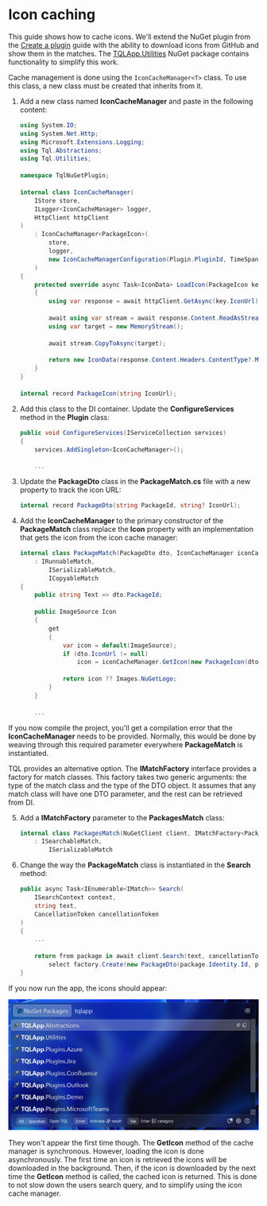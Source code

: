 # Icon caching

This guide shows how to cache icons. We'll extend the NuGet plugin from the
[Create a plugin](Create-a-plugin.md) guide with the ability to download icons
from GitHub and show them in the matches. The
[TQLApp.Utilities](https://www.nuget.org/packages/TQLApp.Utilities) NuGet
package contains functionality to simplify this work.

Cache management is done using the `IconCacheManager<T>` class. To use this
class, a new class must be created that inherits from it.

1. Add a new class named **IconCacheManager** and paste in the following
   content:

   ```cs
   using System.IO;
   using System.Net.Http;
   using Microsoft.Extensions.Logging;
   using Tql.Abstractions;
   using Tql.Utilities;

   namespace TqlNuGetPlugin;

   internal class IconCacheManager(
       IStore store,
       ILogger<IconCacheManager> logger,
       HttpClient httpClient
   )
       : IconCacheManager<PackageIcon>(
           store,
           logger,
           new IconCacheManagerConfiguration(Plugin.PluginId, TimeSpan.FromDays(1))
       )
   {
       protected override async Task<IconData> LoadIcon(PackageIcon key)
       {
           using var response = await httpClient.GetAsync(key.IconUrl);

           await using var stream = await response.Content.ReadAsStreamAsync();
           using var target = new MemoryStream();

           await stream.CopyToAsync(target);

           return new IconData(response.Content.Headers.ContentType?.MediaType, target.ToArray());
       }
   }

   internal record PackageIcon(string IconUrl);
   ```

2. Add this class to the DI container. Update the **ConfigureServices** method
   in the **Plugin** class:

   ```cs
   public void ConfigureServices(IServiceCollection services)
   {
       services.AddSingleton<IconCacheManager>();

       ...
   ```

3. Update the **PackageDto** class in the **PackageMatch.cs** file with a new
   property to track the icon URL:

   ```cs
   internal record PackageDto(string PackageId, string? IconUrl);
   ```

4. Add the **IconCacheManager** to the primary constructor of the
   **PackageMatch** class replace the **Icon** property with an implementation
   that gets the icon from the icon cache manager:

   ```cs
   internal class PackageMatch(PackageDto dto, IconCacheManager iconCacheManager)
       : IRunnableMatch,
           ISerializableMatch,
           ICopyableMatch
   {
       public string Text => dto.PackageId;

       public ImageSource Icon
       {
           get
           {
               var icon = default(ImageSource);
               if (dto.IconUrl != null)
                   icon = iconCacheManager.GetIcon(new PackageIcon(dto.IconUrl));

               return icon ?? Images.NuGetLogo;
           }
       }

       ...
   ```

If you now compile the project, you'll get a compilation error that the
**IconCacheManager** needs to be provided. Normally, this would be done by
weaving through this required parameter everywhere **PackageMatch** is
instantiated.

TQL provides an alternative option. The **IMatchFactory** interface provides a
factory for match classes. This factory takes two generic arguments: the type of
the match class and the type of the DTO object. It assumes that any match class
will have one DTO parameter, and the rest can be retrieved from DI.

5. Add a **IMatchFactory** parameter to the **PackagesMatch** class:

   ```cs
   internal class PackagesMatch(NuGetClient client, IMatchFactory<PackageMatch, PackageDto> factory)
       : ISearchableMatch,
           ISerializableMatch
   ```

6. Change the way the **PackageMatch** class is instantiated in the **Search**
   method:

   ```cs
   public async Task<IEnumerable<IMatch>> Search(
       ISearchContext context,
       string text,
       CancellationToken cancellationToken
   )
   {
       ...

       return from package in await client.Search(text, cancellationToken)
           select factory.Create(new PackageDto(package.Identity.Id, package.IconUrl?.ToString()));
   }
   ```

If you now run the app, the icons should appear:

![=2x](../Images/Package-match-icons.png)

They won't appear the first time though. The **GetIcon** method of the cache
manager is synchronous. However, loading the icon is done asynchronously. The
first time an icon is retrieved the icons will be downloaded in the background.
Then, if the icon is downloaded by the next time the **GetIcon** method is
called, the cached icon is returned. This is done to not slow down the users
search query, and to simplify using the icon cache manager.
